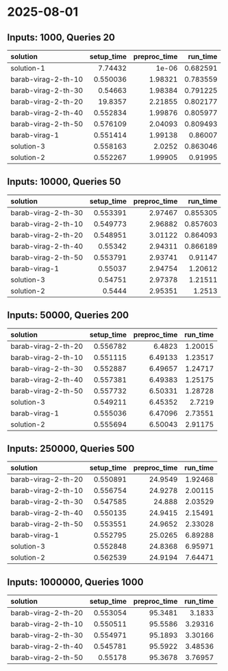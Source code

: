 # 2025-08-01

## Inputs: 1000, Queries 20

| solution            |   setup_time |   preproc_time |   run_time |
|:--------------------|-------------:|---------------:|-----------:|
| solution-1          |     7.74432  |        1e-06   |   0.682591 |
| barab-virag-2-th-10 |     0.550036 |        1.98321 |   0.783559 |
| barab-virag-2-th-30 |     0.54663  |        1.98384 |   0.791225 |
| barab-virag-2-th-20 |    19.8357   |        2.21855 |   0.802177 |
| barab-virag-2-th-40 |     0.552834 |        1.99876 |   0.805977 |
| barab-virag-2-th-50 |     0.576109 |        2.04093 |   0.809493 |
| barab-virag-1       |     0.551414 |        1.99138 |   0.86007  |
| solution-3          |     0.558163 |        2.0252  |   0.863046 |
| solution-2          |     0.552267 |        1.99905 |   0.91995  |

## Inputs: 10000, Queries 50

| solution            |   setup_time |   preproc_time |   run_time |
|:--------------------|-------------:|---------------:|-----------:|
| barab-virag-2-th-30 |     0.553391 |        2.97467 |   0.855305 |
| barab-virag-2-th-10 |     0.549773 |        2.96882 |   0.857603 |
| barab-virag-2-th-20 |     0.548951 |        3.01122 |   0.864093 |
| barab-virag-2-th-40 |     0.55342  |        2.94311 |   0.866189 |
| barab-virag-2-th-50 |     0.553791 |        2.93741 |   0.91147  |
| barab-virag-1       |     0.55037  |        2.94754 |   1.20612  |
| solution-3          |     0.54751  |        2.97378 |   1.21511  |
| solution-2          |     0.5444   |        2.95351 |   1.2513   |

## Inputs: 50000, Queries 200

| solution            |   setup_time |   preproc_time |   run_time |
|:--------------------|-------------:|---------------:|-----------:|
| barab-virag-2-th-20 |     0.556782 |        6.4823  |    1.20015 |
| barab-virag-2-th-10 |     0.551115 |        6.49133 |    1.23517 |
| barab-virag-2-th-30 |     0.552887 |        6.49657 |    1.24717 |
| barab-virag-2-th-40 |     0.557381 |        6.49383 |    1.25175 |
| barab-virag-2-th-50 |     0.557732 |        6.50331 |    1.28728 |
| solution-3          |     0.549211 |        6.45352 |    2.7219  |
| barab-virag-1       |     0.555036 |        6.47096 |    2.73551 |
| solution-2          |     0.555694 |        6.50043 |    2.91175 |

## Inputs: 250000, Queries 500

| solution            |   setup_time |   preproc_time |   run_time |
|:--------------------|-------------:|---------------:|-----------:|
| barab-virag-2-th-20 |     0.550891 |        24.9549 |    1.92468 |
| barab-virag-2-th-10 |     0.556754 |        24.9278 |    2.00115 |
| barab-virag-2-th-30 |     0.547585 |        24.888  |    2.03529 |
| barab-virag-2-th-40 |     0.550135 |        24.9415 |    2.15491 |
| barab-virag-2-th-50 |     0.553551 |        24.9652 |    2.33028 |
| barab-virag-1       |     0.552795 |        25.0265 |    6.89288 |
| solution-3          |     0.552848 |        24.8368 |    6.95971 |
| solution-2          |     0.562539 |        24.9194 |    7.64471 |

## Inputs: 1000000, Queries 1000

| solution            |   setup_time |   preproc_time |   run_time |
|:--------------------|-------------:|---------------:|-----------:|
| barab-virag-2-th-20 |     0.553054 |        95.3481 |    3.1833  |
| barab-virag-2-th-10 |     0.550511 |        95.5586 |    3.29316 |
| barab-virag-2-th-30 |     0.554971 |        95.1893 |    3.30166 |
| barab-virag-2-th-40 |     0.545781 |        95.5922 |    3.48536 |
| barab-virag-2-th-50 |     0.55178  |        95.3678 |    3.76957 |